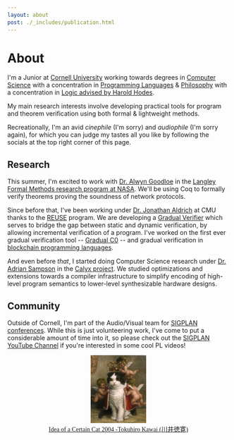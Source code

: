 ```yaml
---
layout: about
post: ./_includes/publication.html
---
```


# About
I'm a Junior at [Cornell University](https://www.cornell.edu/) working towards degrees in [Computer Science](https://cis.cornell.edu/) with a concentration in [Programming Languages](https://pl.cs.cornell.edu/) & [Philosophy](https://philosophy.cornell.edu/) with a concentration in [Logic advised by Harold Hodes](https://philosophy.cornell.edu/harold-theodore-hodes).

My main research interests involve developing practical tools for program and theorem verification using both formal & lightweight methods.

Recreationally, I'm an avid *cinephile* (I'm sorry) and *audiophile* (I'm sorry again), for which you can judge my tastes all you like by following the socials at the top right corner of this page.

## Research 

This summer, I'm excited to work with [Dr. Alwyn Goodloe](https://shemesh.larc.nasa.gov/people/aeg/) in the [Langley Formal Methods research program at NASA](https://shemesh.larc.nasa.gov/fm/index.html). We'll be using Coq to formally verify theorems proving the soundness of network protocols.

Since before that, I've been working under [Dr. Jonathan Aldrich](https://www.cs.cmu.edu/~aldrich/) at CMU thanks to the [REUSE](https://www.cmu.edu/scs/s3d/reuse/Research/index.html) program. We are developing a [Gradual Verifier](http://www.cs.cmu.edu/~aldrich/papers/vmcai2018-gradual-verification.pdf) which serves to bridge the gap between static and dynamic verification, by allowing incremental verification of a program. I've worked on the first ever gradual verification tool -- [Gradual C0](https://arxiv.org/abs/2210.02428) -- and gradual verification in [blockchain programming languages](https://popl24.sigplan.org/details/prisc-2024-papers/2/Gradual-Verification-for-Smart-Contracts).

And even before *that*, I started doing Computer Science research under [Dr. Adrian Sampson](https://www.cs.cornell.edu/~asampson/) in the [Calyx project](https://calyxir.org/). We studied optimizations and extensions towards a compiler infrastructure to simplify encoding of high-level program semantics to lower-level synthesizable hardware designs.

## Community

Outside of Cornell, I'm part of the Audio/Visual team for [SIGPLAN conferences](https://www.sigplan.org/Conferences/). While this is just volunteering work, I've come to put a considerable amount of time into it, so please check out the [SIGPLAN YouTube Channel](https://www.youtube.com/@acmsigplan) if you're interested in some cool PL videos!

<center>
<img width="25%" src="assets/img/Tokuhiro_Kawai.jpg">
</center>

<center>
<a href="https://www.thegreatcat.org/the-cat-in-art-and-photos-2/cats-asian-art/tokuhiro-kawai-1971-present-japanese" style="font-size: 14px; font-family: 'Lora'">Idea of a Certain Cat 2004 -Tokuhiro Kawai (川井徳寛)</a>
</center>